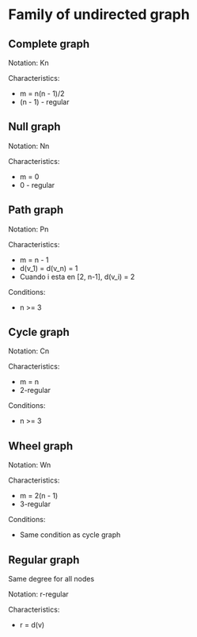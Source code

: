 # Family of undirected graph

## Complete graph

Notation: Kn

Characteristics:

* m = n(n - 1)/2
* (n - 1) - regular


## Null graph

Notation: Nn

Characteristics:

* m = 0
* 0 - regular

## Path graph

Notation: Pn

Characteristics:

* m = n - 1
* d(v_1) = d(v_n) = 1
* Cuando i esta en [2, n-1], d(v_i) = 2

Conditions:

* n >= 3

## Cycle graph

Notation: Cn

Characteristics:

* m = n
* 2-regular

Conditions:

* n >= 3

## Wheel graph

Notation: Wn

Characteristics:

* m = 2(n - 1)
* 3-regular

Conditions:

* Same condition as cycle graph

## Regular graph

Same degree for all nodes

Notation: r-regular

Characteristics:

* r = d(v)
